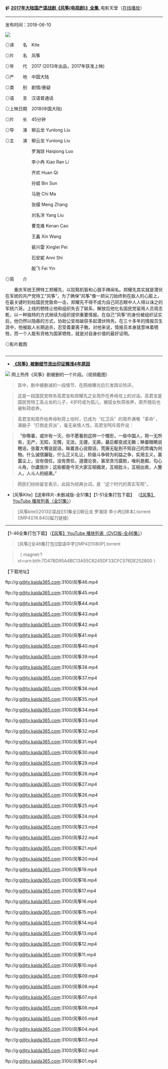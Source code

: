 📹 [**2017年大陆国产谍战剧《风筝(电视剧)》全集**](https://www.dy2018.com/i/98821.html)_电影天堂（[在线播放](https://www.dy2018.com/webPlay/play-id-98821-collection-6.html)）

-------------------------------

发布时间：2018-06-10

<img src="https://camo.githubusercontent.com/2b5b392294ccd5b2293c59bfcedeb20654a1e238/687474703a2f2f696d672e6469616e6e616f312e636f6d2f642f66696c652f68746d6c2f74762f687974762f323031372d31322d32322f39616233383263396535626130353964366138623166376563393537663932382e6a7067"/>

◎译　　名　Kite

◎片　　名　风筝

◎年　　代　2017 (2013年出品，2017年获准上映)

◎产　　地　中国大陆

◎类　　别　剧情/悬疑

◎语　　言　汉语普通话

◎上映日期　2018(中国大陆)

◎片　　长　45分钟

◎导　　演　柳云龙 Yunlong Liu

◎主　　演　柳云龙 Yunlong Liu

　　　　　　罗海琼 Haiqiong Luo

　　　　　　李小冉 Xiao Ran Li

　　　　　　齐欢 Huan Qi

　　　　　　孙斌 Bin Sun

　　　　　　马驰 Chi Ma

　　　　　　张檬 Meng Zhang

　　　　　　刘名洋 Yang Liu

　　　　　　曹克难 Kenan Cao

　　　　　　王鑫 Xin Wang

　　　　　　裴兴雷 Xinglei Pei

　　　　　　石安妮 Anni Shi

　　　　　　殷飞 Fei Yin

 

◎简　　介

 

　　重庆军统王牌特工郑耀先，以狡黠机智和心狠手辣闻名。郑耀先其实就是潜伏在军统的共产党特工“风筝”，为了确保“风筝”像一把尖刀始终刺在敌人的心脏上，在最关键时刻给国民党致命一击，郑耀先不得不成为自己同志眼中人人得以诛之的军统六哥。上线的牺牲让他和组织失去了联系，解放后他化名国民党留用人员周志乾，以一种独特的方式继续为组织提供重要情报。在自己“风筝”的身份被组织证实后，他仍然以隐蔽的方式，协助公安局破获多起潜伏特务。在三十多年的情报员生涯中，他被敌人长期追杀，忍受着妻离子散。对他来说，情报员本身就意味着牺牲，而一个人能有资格为国家牺牲，就是对自身价值的最好证明。
  
◎影片截图

<img src=""/>

 -----------------------
  
- [**《风筝》被删细节流出印证搁浅4年原因**](http://ca.ntdtv.com/xtr/gb/2018/01/22/a1360325.html)

<img src="https://camo.githubusercontent.com/c5093b6757c5792b70c0b4dde38f167f2f9e772c/687474703a2f2f696d67732e6e746474762e636f6d2f7069632f323031382f312d32322f7038363438333131613433353136333439322e6a7067"/>
网上热传《风筝》剧被删的一个片段。（视频截图）

> 其中，剧中被删减的一段情节，在网络曝光后引发舆论热评。

> 这是一段国民党特务高君宝和郑耀先之女周乔在养母坟上的对话。高君宝是国民党特工高占龙的儿子，4岁时成为孤儿，被妓女秋荷收养，周乔随后也被秋荷收养。

> 高君宝和周乔给养母秋荷上坟时，已成为〝红卫兵〞的周乔满嘴〝革命〞，满脑子〝打倒走资派〞，毫无亲情人性。高君宝呵斥周乔说：

> **〝你等着，或许有一天，你不愿看到这样一个情形，一些中国人，将一无所有，无产，无知，无情，无法，无德，无美，最后都变成无赖；睁着眼睛说瞎话，张着大嘴说屁话，昧着良心说假话，荒唐无耻到不知自己的灵魂为何物。什么诚信廉耻，什么正义礼让，阶级斗争转为利益之争，实用主义，甚嚣尘上，没有信任，没有责任，道德沦丧，甚至贪污腐败，唯利是图，勾心斗角，尔虞我诈；这些都是今天大家互相揭发，互相批斗，互相出卖，人整人，人斗人的结果。〞**

> 网民们纷纷留言表示，此段为经典台词，是〝这个时代的真实写照〞。

- [风筝Kite]【送审样片-未删减版-全51集】【1-51全集打包下载】 （[【风筝】YouTube 播放列表（全51集）](https://www.youtube.com/playlist?list=PL0yRNedz4b29DYUn1uhlMEAba7s51yXbS&disable_polymer=true)）
 
>  [风筝kite][2013][谍战][51集全][柳云龙 罗海琼 李小冉][样本].torrent ([MP4][16.84G]磁力链接)
 
-----------------------

【1-46全集打包下载】（[【风筝】YouTube 播放列表（DVD版-全46集）](https://www.youtube.com/playlist?list=PLkvG4EWPDB0n4iJv_aKylIUw_iBQQnYxh)）

> [风筝][全46集打包][国语中字][MP4][1080P].torrent

> （ magnet:?xt=urn:btih:7D47BD95A4BC13A55C6245DF33CFC576DE252800 ）

【下载地址】

ftp://g:g@tv.kaida365.com:3100/风筝46.mp4  
 

ftp://g:g@tv.kaida365.com:3100/风筝45.mp4  
 

ftp://g:g@tv.kaida365.com:3100/风筝44.mp4  
 

ftp://g:g@tv.kaida365.com:3100/风筝43.mp4  
 

ftp://g:g@tv.kaida365.com:3100/风筝42.mp4  
 

ftp://g:g@tv.kaida365.com:3100/风筝41.mp4  
 

ftp://g:g@tv.kaida365.com:3100/风筝40.mp4  
 

ftp://g:g@tv.kaida365.com:3100/风筝39.mp4  
 

ftp://g:g@tv.kaida365.com:3100/风筝38.mp4  
 

ftp://g:g@tv.kaida365.com:3100/风筝37.mp4  
 

ftp://g:g@tv.kaida365.com:3100/风筝36.mp4  
 

ftp://g:g@tv.kaida365.com:3100/风筝35.mp4  
 

ftp://g:g@tv.kaida365.com:3100/风筝34.mp4  
 

ftp://g:g@tv.kaida365.com:3100/风筝33.mp4  
 

ftp://g:g@tv.kaida365.com:3100/风筝32.mp4  
 

ftp://g:g@tv.kaida365.com:3100/风筝31.mp4  
 

ftp://g:g@tv.kaida365.com:3100/风筝30.mp4  
 

ftp://g:g@tv.kaida365.com:3100/风筝29.mp4  
 

ftp://g:g@tv.kaida365.com:3100/风筝28.mp4  
 

ftp://g:g@tv.kaida365.com:3100/风筝27.mp4  
 

ftp://g:g@tv.kaida365.com:3100/风筝26.mp4  
 

ftp://g:g@tv.kaida365.com:3100/风筝25.mp4  
 

ftp://g:g@tv.kaida365.com:3100/风筝24.mp4  
 

ftp://g:g@tv.kaida365.com:3100/风筝23.mp4  
 

ftp://g:g@tv.kaida365.com:3100/风筝22.mp4  
 

ftp://g:g@tv.kaida365.com:3100/风筝21.mp4  
 

ftp://g:g@tv.kaida365.com:3100/风筝20.mp4  
 

ftp://g:g@tv.kaida365.com:3100/风筝19.mp4  
 

ftp://g:g@tv.kaida365.com:3100/风筝18.mp4  
 

ftp://g:g@tv.kaida365.com:3100/风筝17.mp4  
 

ftp://g:g@tv.kaida365.com:3100/风筝16.mp4  
 

ftp://g:g@tv.kaida365.com:3100/风筝15.mp4  
 

ftp://g:g@tv.kaida365.com:3100/风筝14.mp4  
 

ftp://g:g@tv.kaida365.com:3100/风筝13.mp4  
 

ftp://g:g@tv.kaida365.com:3100/风筝12.mp4  
 

ftp://g:g@tv.kaida365.com:3100/风筝11.mp4  
 

ftp://g:g@tv.kaida365.com:3100/风筝10.mp4  
 

ftp://g:g@tv.kaida365.com:3100/风筝09.mp4  
 

ftp://g:g@tv.kaida365.com:3100/风筝08.mp4  
 

ftp://g:g@tv.kaida365.com:3100/风筝07.mp4  
 

ftp://g:g@tv.kaida365.com:3100/风筝06.mp4  
 

ftp://g:g@tv.kaida365.com:3100/风筝05.mp4  
 

ftp://g:g@tv.kaida365.com:3100/风筝04.mp4  
 

ftp://g:g@tv.kaida365.com:3100/风筝03.mp4  
 

ftp://g:g@tv.kaida365.com:3100/风筝02.mp4  
 

ftp://g:g@tv.kaida365.com:3100/风筝01.mp4  
